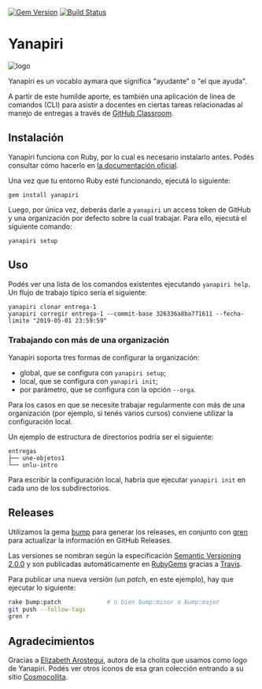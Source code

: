 [![Gem Version](https://badge.fury.io/rb/yanapiri.svg)](https://rubygems.org/gems/yanapiri)
[![Build Status](https://travis-ci.org/uqbar-project/yanapiri.svg?branch=master)](https://travis-ci.org/uqbar-project/yanapiri)

# Yanapiri

![logo](https://user-images.githubusercontent.com/1585835/57146278-53838f00-6d9b-11e9-9875-56dc509e4943.png)


Yanapiri es un vocablo aymara que significa "ayudante" o "el que ayuda".

A partir de este humilde aporte, es también una aplicación de línea de comandos (CLI) para asistir a docentes en ciertas tareas relacionadas al manejo de entregas a través de [GitHub Classroom](https://classroom.github.com/).

## Instalación

Yanapiri funciona con Ruby, por lo cual es necesario instalarlo antes. Podés consultar cómo hacerlo en [la documentación oficial](https://www.ruby-lang.org/es/documentation/installation/).

Una vez que tu entorno Ruby esté funcionando, ejecutá lo siguiente:

```
gem install yanapiri
```

Luego, por única vez, deberás darle a `yanapiri` un access token de GitHub y una organización por defecto sobre la cual trabajar. Para ello, ejecutá el siguiente comando:

```
yanapiri setup
```

## Uso

Podés ver una lista de los comandos existentes ejecutando `yanapiri help`.
Un flujo de trabajo típico sería el siguiente:

```
yanapiri clonar entrega-1
yanapiri corregir entrega-1 --commit-base 326336a8ba771611 --fecha-limite "2019-05-01 23:59:59"
```

### Trabajando con más de una organización

Yanapiri soporta tres formas de configurar la organización:
* global, que se configura con `yanapiri setup`;
* local, que se configura con `yanapiri init`;
* por parámetro, que se configura con la opción `--orga`.

Para los casos en que se necesite trabajar regularmente con más de una organización (por ejemplo, si tenés varios cursos) conviene utilizar la configuración local.

Un ejemplo de estructura de directorios podría ser el siguiente:

```
entregas
├── une-objetos1
└── unlu-intro
```

Para escribir la configuración local, habría que ejecutar `yanapiri init` en cada uno de los subdirectorios.

## Releases

Utilizamos la gema [bump](https://github.com/gregorym/bump) para generar los releases, en conjunto con [gren](https://github.com/github-tools/github-release-notes) para actualizar la información en GitHub Releases.

Las versiones se nombran según la especificación [Semantic Versioning 2.0.0](https://semver.org/) y son publicadas automáticamente en [RubyGems](http://rubygems.org) gracias a [Travis](https://travis-ci.org).

Para publicar una nueva versión (un _patch_, en este ejemplo), hay que ejecutar lo siguiente:

```bash
rake bump:patch             # o bien bump:minor o bump:major
git push --follow-tags
gren r
```

## Agradecimientos

Gracias a [Elizabeth Arostegui](http://www.coloripop.com/), autora de la cholita que usamos como logo de Yanapiri. Podés ver otros íconos de esa gran colección entrando a su sitio [Cosmocollita](http://cosmocollita.com/).
